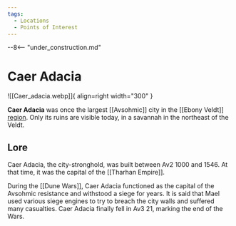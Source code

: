 ```yaml
---
tags:
  - Locations
  - Points of Interest
---
```


--8<-- "under_construction.md"

# Caer Adacia

![[Caer_adacia.webp]]{ align=right width="300" }

**Caer Adacia** was once the largest [[Avsohmic]] city in the [[Ebony Veldt]] [region](/Regions). Only its ruins are visible today, in a savannah in the northeast of the Veldt.

## Lore

Caer Adacia, the city-stronghold, was built between Av2 1000 and 1546. At that time, it was the capital of the [[Tharhan Empire]].

During the [[Dune Wars]], Caer Adacia functioned as the capital of the Avsohmic resistance and withstood a siege for years. It is said that Mael used various siege engines to try to breach the city walls and suffered many casualties. Caer Adacia finally fell in Av3 21, marking the end of the Wars.
